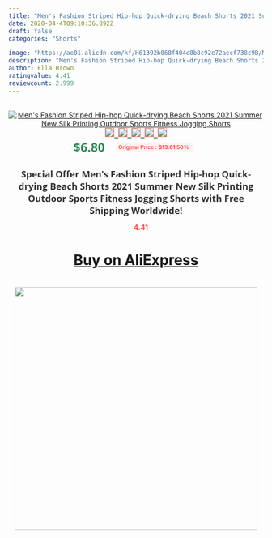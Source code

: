 ```yaml
---
title: "Men's Fashion Striped Hip-hop Quick-drying Beach Shorts 2021 Summer New Silk Printing Outdoor Sports Fitness Jogging Shorts"
date: 2020-04-4T09:10:36.892Z
draft: false
categories: "Shorts"

image: "https://ae01.alicdn.com/kf/H61392b068f404c8b8c92e72aecf738c9B/Men-s-Fashion-Striped-Hip-hop-Quick-drying-Beach-Shorts-2021-Summer-New-Silk-Printing-Outdoor.jpg"
description: "Men's Fashion Striped Hip-hop Quick-drying Beach Shorts 2021 Summer New Silk Printing Outdoor Sports Fitness Jogging Shorts"
author: Ella Brown
ratingvalue: 4.41
reviewcount: 2.999
---
```

<br>
<div style="text-align: center;">
<a href="https://s.click.aliexpress.com/e/_9RQvdL" target="_blank" rel="nofollow noopener noreferrer"><img alt="Men's Fashion Striped Hip-hop Quick-drying Beach Shorts 2021 Summer New Silk Printing Outdoor Sports Fitness Jogging Shorts" class="magnifier-image" src="https://ae01.alicdn.com/kf/H61392b068f404c8b8c92e72aecf738c9B/Men-s-Fashion-Striped-Hip-hop-Quick-drying-Beach-Shorts-2021-Summer-New-Silk-Printing-Outdoor.jpg_640x640.jpg">
<br>
<img style="border:1px solid salmon" src="https://ae01.alicdn.com/kf/H61392b068f404c8b8c92e72aecf738c9B/Men-s-Fashion-Striped-Hip-hop-Quick-drying-Beach-Shorts-2021-Summer-New-Silk-Printing-Outdoor.jpg_120x120.jpg">&nbsp;&nbsp;<img style="border:1px solid salmon" src="https://ae01.alicdn.com/kf/Hfbdd711c90ed4a54b8a751ff19885d8fS/Men-s-Fashion-Striped-Hip-hop-Quick-drying-Beach-Shorts-2021-Summer-New-Silk-Printing-Outdoor.jpg_120x120.jpg">&nbsp;&nbsp;<img style="border:1px solid salmon" src="https://ae01.alicdn.com/kf/H49bc5bb45243426fa04410c90fc08cabY/Men-s-Fashion-Striped-Hip-hop-Quick-drying-Beach-Shorts-2021-Summer-New-Silk-Printing-Outdoor.jpg_120x120.jpg">&nbsp;&nbsp;<img style="border:1px solid salmon" src="https://ae01.alicdn.com/kf/H621634fd05ee461aa8c6ccf1d960d29b2/Men-s-Fashion-Striped-Hip-hop-Quick-drying-Beach-Shorts-2021-Summer-New-Silk-Printing-Outdoor.jpg_120x120.jpg">&nbsp;&nbsp;<img style="border:1px solid salmon" src="https://ae01.alicdn.com/kf/Hb2929a7c7878424b95a4857fef30ac3cC/Men-s-Fashion-Striped-Hip-hop-Quick-drying-Beach-Shorts-2021-Summer-New-Silk-Printing-Outdoor.jpg_120x120.jpg"></a></div><br0>
<div style="text-align: center;"><span style="background-color: white; border: 0px; box-sizing: border-box; color: seagreen; display: inline-block; font-family: &quot;open sans&quot; , &quot;arial&quot; , &quot;helvetica&quot; , sans-serif , &quot;heiti&quot;; font-size: 24px; font-stretch: inherit; font-weight: 700; line-height: inherit; margin: 0px 10px 0px 0px; padding: 0px; vertical-align: middle;">$6.80 </span>
<span style="background: rgb(255 , 241 , 241); border-radius: 3px; border: 0px; box-sizing: border-box; color: #ff4747; display: inline-block; font-family: inherit; font-size: 12px; font-stretch: inherit; font-style: inherit; font-variant: inherit; font-weight: 600; line-height: inherit; margin: 0px; padding: 2px 5px; transform: scale(0.9); vertical-align: middle;">Original Price : <b style="text-decoration: line-through;">$13.61 </b> 50%&nbsp;&nbsp;</span></div>
<h1 style="color: #333333; display: inline-block; font-family: &quot;open sans&quot; , &quot;arial&quot; , &quot;helvetica&quot; , sans-serif , &quot;heiti&quot;; font-size: 18px; font-stretch: inherit; font-weight: 700; text-align: center;">Special Offer Men's Fashion Striped Hip-hop Quick-drying Beach Shorts 2021 Summer New Silk Printing Outdoor Sports Fitness Jogging Shorts with Free Shipping Worldwide!</h1>
<div style="color: #ff4747; text-align: center;">
<img src="https://4.bp.blogspot.com/-M0ZcTcb-5uY/XleCXlxnR4I/AAAAAAAAAEc/OrjgMkXV1oMQFaCRZj5HQwOCBcu3w1FegCPcBGAYYCw/s1600/star.png" style="height: 15px;">&nbsp;<b>4.41</b></div>
<div class="button_cont" align="center"><a class="buynow_a" href="https://s.click.aliexpress.com/e/_9RQvdL" target="_blank" rel="nofollow noopener noreferrer"><H1>Buy on AliExpress</H1></a></div><br>
<div class="separator" style="clear: both; text-align: center;">
<img src="https://lh3.googleusercontent.com/-pTy5HemUv9M/XlePHvY0dAI/AAAAAAAAAE4/0nX5iRUoIWY8eMW9Dpxeirr157OZliDIgCLcBGAsYHQ/s1600/badge.gif" width="480">
</div>
